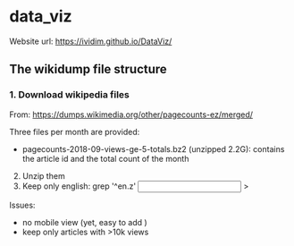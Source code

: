 # data_viz
Website url: https://ividim.github.io/DataViz/


## The wikidump file structure

### 1. Download wikipedia files
From: https://dumps.wikimedia.org/other/pagecounts-ez/merged/

Three files per month are provided:
- pagecounts-2018-09-views-ge-5-totals.bz2 (unzipped 2.2G): contains the article id and the total count of the month

2. Unzip them
3. Keep only english:
grep '^en\.z' <input> > <output>


Issues:
- no mobile view (yet, easy to add )
- keep only articles with >10k views




